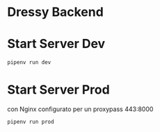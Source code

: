 # Dressy Backend

# Start Server Dev
```shell
pipenv run dev
```

# Start Server Prod
con Nginx configurato per un proxypass 443:8000

```shell
pipenv run prod
```



